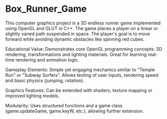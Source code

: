 # Box_Runner_Game
This computer graphics project is a 3D endless runner game implemented using OpenGL and GLUT in C++. The game places a player on a linear or slightly varied path suspended in space. The player's goal is to move forward while avoiding dynamic obstacles like spinning red cubes.

Educational Value: 
Demonstrates core OpenGL programming concepts: 3D rendering, transformations and lighting materials. Great for learning real-time rendering and animation logic.

Gameplay Elements: 
Simple yet engaging mechanics similar to "Temple Run" or "Subway Surfers". Allows testing of user inputs, rendering speed and basic physics (jumping, rotation).

Graphics Features: 
Can be extended with shaders, texture mapping or improved lighting models.

Modularity: 
Uses structured functions and a game class (game.updateGame, game.keyW, etc.), allowing further extension.
